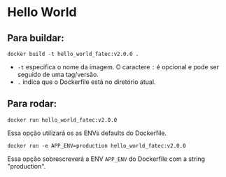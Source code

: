 # Hello World


## Para buildar:

```
docker build -t hello_world_fatec:v2.0.0 .
```

- `-t` especifica o nome da imagem. O caractere `:` é opcional e pode ser seguido de uma tag/versão.
- `.` indica que o Dockerfile está no diretório atual.

## Para rodar:

```
docker run hello_world_fatec:v2.0.0
```

Essa opção utilizará os as ENVs defaults do Dockerfile.

```
docker run -e APP_ENV=production hello_world_fatec:v2.0.0
```

Essa opção sobrescreverá a ENV `APP_ENV` do Dockerfile com a string "production".

